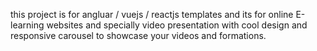 this project is for angluar / vuejs / reactjs templates and its for online E-learning websites and specially video presentation with cool design and responsive carousel to showcase your videos and formations.

